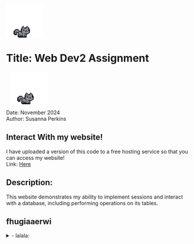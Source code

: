 <img src="https://raw.githubusercontent.com/erdyn/welcomeGif/refs/heads/main/pixel-cat.gif" width="100px" style="vertical-align: middle; margin-right: 10px;"> <h1>Title: Web Dev2 Assignment</h2><img src="https://raw.githubusercontent.com/erdyn/welcomeGif/refs/heads/main/pixel-cat.gif" width="100px" style="vertical-align: middle; margin-left: 10px;">

Date: November 2024 <br>
Author: Susanna Perkins <br>

## Interact With my website!
I have uploaded a version of this code to a free hosting service so that you can access my website! <br>
Link: <a href= "http://erdyn.000.pe">Here</a>

## Description:

This website demonstrates my ability to implement sessions and interact with a database, including performing operations on its tables.

## fhugiaaerwi

<details>
<summary> - lalala: </summary>

</details>

